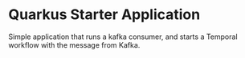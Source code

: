 # Quarkus Starter Application

Simple application that runs a kafka consumer, and starts a Temporal workflow with the message from Kafka.

